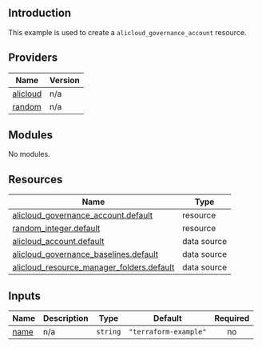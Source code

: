 ## Introduction

This example is used to create a `alicloud_governance_account` resource.

<!-- BEGIN_TF_DOCS -->
## Providers

| Name | Version |
|------|---------|
| <a name="provider_alicloud"></a> [alicloud](#provider\_alicloud) | n/a |
| <a name="provider_random"></a> [random](#provider\_random) | n/a |

## Modules

No modules.

## Resources

| Name | Type |
|------|------|
| [alicloud_governance_account.default](https://registry.terraform.io/providers/aliyun/alicloud/latest/docs/resources/governance_account) | resource |
| [random_integer.default](https://registry.terraform.io/providers/hashicorp/random/latest/docs/resources/integer) | resource |
| [alicloud_account.default](https://registry.terraform.io/providers/aliyun/alicloud/latest/docs/data-sources/account) | data source |
| [alicloud_governance_baselines.default](https://registry.terraform.io/providers/aliyun/alicloud/latest/docs/data-sources/governance_baselines) | data source |
| [alicloud_resource_manager_folders.default](https://registry.terraform.io/providers/aliyun/alicloud/latest/docs/data-sources/resource_manager_folders) | data source |

## Inputs

| Name | Description | Type | Default | Required |
|------|-------------|------|---------|:--------:|
| <a name="input_name"></a> [name](#input\_name) | n/a | `string` | `"terraform-example"` | no |
<!-- END_TF_DOCS -->
